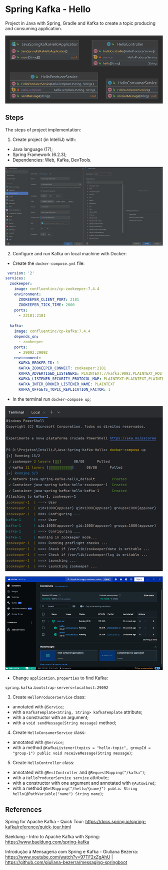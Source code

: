 # Spring Kafka - Hello
Project in Java with Spring, Gradle and Kafka to create a topic producing and consuming application.

![Img-04-UML-Classes](images/Img-04-UML-Classes.png)


## Steps
The steps of project implementation:

1. Create project (in IntelliJ) with:
- Java language (17);
- Spring Framework (6.2.3);
- Dependencies: Web, Kafka, DevTools.

![Img-01-IntelliJ](images/Img-01-IntelliJ.png)

2. Configure and run Kafka on local machine with Docker:
- Create the `docker-compose.yml` file:

```yml
 version: '2'
services:
  zookeeper:
    image: confluentinc/cp-zookeeper:7.4.4
    environment:
      ZOOKEEPER_CLIENT_PORT: 2181
      ZOOKEEPER_TICK_TIME: 2000
    ports:
      - 22181:2181
  
  kafka:
    image: confluentinc/cp-kafka:7.4.4
    depends_on:
      - zookeeper
    ports:
      - 29092:29092
    environment:
      KAFKA_BROKER_ID: 1
      KAFKA_ZOOKEEPER_CONNECT: zookeeper:2181
      KAFKA_ADVERTISED_LISTENERS: PLAINTEXT://kafka:9092,PLAINTEXT_HOST://localhost:29092
      KAFKA_LISTENER_SECURITY_PROTOCOL_MAP: PLAINTEXT:PLAINTEXT,PLAINTEXT_HOST:PLAINTEXT
      KAFKA_INTER_BROKER_LISTENER_NAME: PLAINTEXT
      KAFKA_OFFSETS_TOPIC_REPLICATION_FACTOR: 1
```

- In the terminal run `docker-compose up`;

![Img-02-Terminal-dockerup](images/Img-02-Terminal-dockerup.png)

![Img-03-DockerDesktop](images/Img-03-DockerDesktop.png)

- Change `application.properties` to find Kafka:

```properties
spring.kafka.bootstrap-servers=localhost:29092
```

3. Create `HelloProducerService` class:
- annotated with `@Service`;
- with a `KafkaTemplate<String, String> kafkaTemplate` attribute;
- with a constructor with an argument;
- with a `void sendMessage(String message)` method;

4. Create `HelloConsumerService` class:
- annotated with `@Service`;
- with a method `@KafkaListener(topics = "hello-topic", groupId = "group-1") public void receiveMessage(String message)`;

5. Create `HelloController` class:
- annotated with `@RestController` and `@RequestMapping("/kafka")`;
- with a `HelloProducerService service` attribute;
- with a constructor with one argument and annotated with `@Autowired`;
- with a method `@GetMapping("/hello/{name}") public String hello(@PathVariable("name") String name)`;


## References
Spring for Apache Kafka - Quick Tour:
https://docs.spring.io/spring-kafka/reference/quick-tour.html

Baeldung - Intro to Apache Kafka with Spring:
https://www.baeldung.com/spring-kafka

Introdução à Mensageria com Spring e Kafka - Giuliana Bezerra:
https://www.youtube.com/watch?v=97TF2xZgAhU | https://github.com/giuliana-bezerra/messaging-springboot